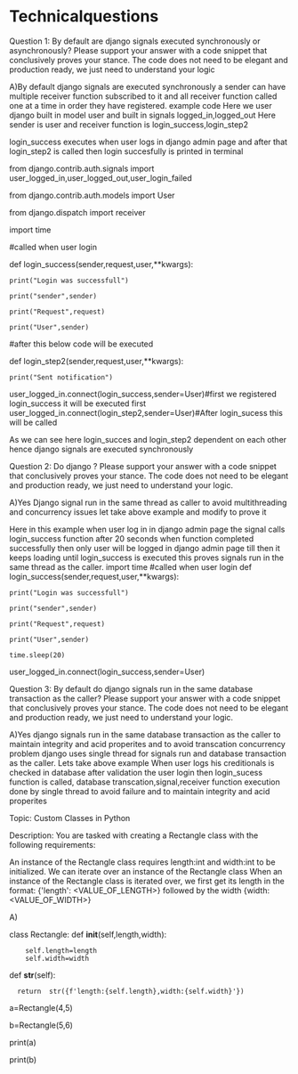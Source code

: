 # Technicalquestions
Question 1: By default are django signals executed synchronously or asynchronously? Please support your answer with a code snippet that conclusively proves your stance. The code does not need to be elegant and production ready, we just need to understand your logic

A)By default  django signals are  executed synchronously a sender can have multiple receiver function subscribed to it and all receiver function called one at a time in order they have registered.
example code
Here we user django built in model user and built in signals logged_in,logged_out
Here sender is user and receiver function is login_success,login_step2 

login_success executes when user logs in django admin page and after that login_step2 is called then login succesfully is printed in  terminal

from django.contrib.auth.signals import user_logged_in,user_logged_out,user_login_failed

from django.contrib.auth.models import User

from django.dispatch import receiver

import time

#called when user login 


def login_success(sender,request,user,**kwargs):
   
    print("Login was successfull")
    
    print("sender",sender)
    
    print("Request",request)
    
    print("User",sender)

#after this below code will be executed

def login_step2(sender,request,user,**kwargs):
    
    print("Sent notification")

user_logged_in.connect(login_success,sender=User)#first we registered login_success it will be executed first
user_logged_in.connect(login_step2,sender=User)#After login_sucess this will be called

As we can see here login_succes and login_step2 dependent on each other hence django signals are executed synchronously

Question 2: Do django  ? Please support your answer with a code snippet that conclusively proves your stance. The code does not need to be elegant and production ready, we just need to understand your logic.

A)Yes Django signal run in the same thread as caller to avoid multithreading and concurrency issues let take above example and modify to prove it

Here in this example when user log in in django admin page the signal calls login_success function after 20 seconds when function completed successfully then only user will be logged in django admin page till then it keeps loading until login_success  is executed this proves signals run in the same thread as the caller.
import time
#called when user login 
def login_success(sender,request,user,**kwargs):

    print("Login was successfull")
    
    print("sender",sender)
    
    print("Request",request)
    
    print("User",sender)
    
    time.sleep(20)

user_logged_in.connect(login_success,sender=User)

Question 3: By default do django signals run in the same database transaction as the caller? Please support your answer with a code snippet that conclusively proves your stance. The code does not need to be elegant and production ready, we just need to understand your logic.

A)Yes django signals run in the same database transaction as the caller to maintain integrity and acid properites and to avoid transcation concurrency problem django uses single thread for signals run  and database transaction as the caller.
Lets  take above example
When user logs his creditionals is checked in database after validation the user login then login_sucess function is called, database transcation,signal,receiver function execution  done by single thread to avoid failure and to maintain integrity and acid properites

Topic: Custom Classes in Python

Description: You are tasked with creating a Rectangle class with the following requirements:

An instance of the Rectangle class requires length:int and width:int to be initialized.
We can iterate over an instance of the Rectangle class 
When an instance of the Rectangle class is iterated over, we first get its length in the format: {'length': <VALUE_OF_LENGTH>} followed by the width {width: <VALUE_OF_WIDTH>}

A)

class Rectangle:
   def __init__(self,length,width):
   
        self.length=length
        self.width=width

  
   def __str__(self):
   
      return  str({f'length:{self.length},width:{self.width}'})

a=Rectangle(4,5)

b=Rectangle(5,6)

print(a)

print(b)
